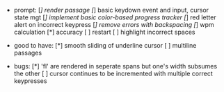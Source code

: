* prompt:
[*] render passage
[*] basic keydown event and input, cursor state mgt
[*] implement basic color-based progress tracker
[*] red letter alert on incorrect keypress
[*] remove errors with backspacing
[*] wpm calculation
[*] accuracy
[ ] restart
[ ] highlight incorrect spaces

* good to have:
[*] smooth sliding of underline cursor
[ ] multiline passages

* bugs:
[*] 'fl' are rendered in seperate spans but one's width subsumes the other
[ ] cursor continues to be incremented with multiple correct keypresses